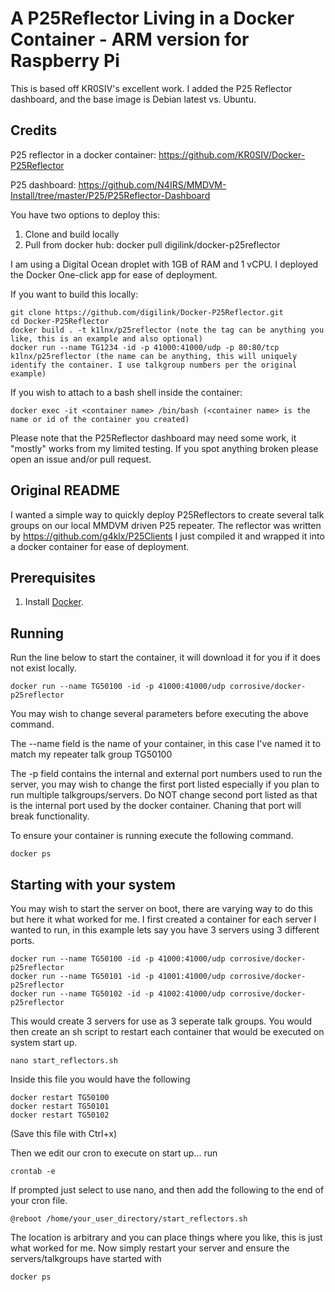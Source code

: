 # A P25Reflector Living in a Docker Container - ARM version for Raspberry Pi

This is based off KR0SIV's excellent work. I added the P25 Reflector dashboard, and the base image is Debian latest vs. Ubuntu. 

## Credits

P25 reflector in a docker container: https://github.com/KR0SIV/Docker-P25Reflector

P25 dashboard: https://github.com/N4IRS/MMDVM-Install/tree/master/P25/P25Reflector-Dashboard

You have two options to deploy this: 

1. Clone and build locally
2. Pull from docker hub: docker pull digilink/docker-p25reflector

I am using a Digital Ocean droplet with 1GB of RAM and 1 vCPU. I deployed the Docker One-click app for ease of deployment. 

If you want to build this locally: 

	git clone https://github.com/digilink/Docker-P25Reflector.git
	cd Docker-P25Reflector
	docker build . -t k1lnx/p25reflector (note the tag can be anything you like, this is an example and also optional)
	docker run --name TG1234 -id -p 41000:41000/udp -p 80:80/tcp k1lnx/p25reflector (the name can be anything, this will uniquely identify the container. I use talkgroup numbers per the original example)
	
If you wish to attach to a bash shell inside the container: 

	docker exec -it <container name> /bin/bash (<container name> is the name or id of the container you created)
	
Please note that the P25Reflector dashboard may need some work, it "mostly" works from my limited testing. If you spot anything broken please open an issue and/or pull request. 
	
## Original README

I wanted a simple way to quickly deploy P25Reflectors to create several talk groups on our local MMDVM driven P25 repeater.
The reflector was written by https://github.com/g4klx/P25Clients I just compiled it and wrapped it into a docker container for ease of deployment.

## Prerequisites

1. Install [Docker][].

[Docker]: http://docker.com/

## Running

Run the line below to start the container, it will download it for you if it does not exist locally.

    docker run --name TG50100 -id -p 41000:41000/udp corrosive/docker-p25reflector

You may wish to change several parameters before executing the above command.

The --name field is the name of your container, in this case I've named it to match my repeater talk group TG50100

The -p field contains the internal and external port numbers used to run the server, you may wish to change the first port listed especially if you plan to run multiple talkgroups/servers. Do NOT change second port listed as that is the internal port used by the docker container. Chaning that port will break functionality.

To ensure your container is running execute the following command.

    docker ps

## Starting with your system

You may wish to start the server on boot, there are varying way to do this but here it what worked for me.
I first created a container for each server I wanted to run, in this example lets say you have 3 servers using 3 different ports.

    docker run --name TG50100 -id -p 41000:41000/udp corrosive/docker-p25reflector
    docker run --name TG50101 -id -p 41001:41000/udp corrosive/docker-p25reflector    
    docker run --name TG50102 -id -p 41002:41000/udp corrosive/docker-p25reflector    
    
This would create 3 servers for use as 3 seperate talk groups. You would then create an sh script to restart each container that would be executed on system start up.

    nano start_reflectors.sh
   
Inside this file you would have the following

    docker restart TG50100
    docker restart TG50101    
    docker restart TG50102

(Save this file with Ctrl+x)

Then we edit our cron to execute on start up... run

    crontab -e
    
If prompted just select to use nano, and then add the following to the end of your cron file.

    @reboot /home/your_user_directory/start_reflectors.sh
    
The location is arbitrary and you can place things where you like, this is just what worked for me.
Now simply restart your server and ensure the servers/talkgroups have started with
    
    docker ps
    
    
